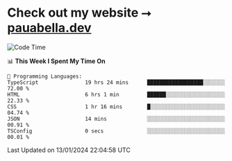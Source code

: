 # Check out my website ⭢ [pauabella.dev](https://pauabella.dev)

<!--START_SECTION:waka-->
![Code Time](http://img.shields.io/badge/Code%20Time-2%2C853%20hrs%2027%20mins-blue)

📊 **This Week I Spent My Time On** 

```text
💬 Programming Languages: 
TypeScript               19 hrs 24 mins      ██████████████████░░░░░░░   72.00 % 
HTML                     6 hrs 1 min         ██████░░░░░░░░░░░░░░░░░░░   22.33 % 
CSS                      1 hr 16 mins        █░░░░░░░░░░░░░░░░░░░░░░░░   04.74 % 
JSON                     14 mins             ░░░░░░░░░░░░░░░░░░░░░░░░░   00.91 % 
TSConfig                 0 secs              ░░░░░░░░░░░░░░░░░░░░░░░░░   00.01 % 
```


 Last Updated on 13/01/2024 22:04:58 UTC
<!--END_SECTION:waka-->
